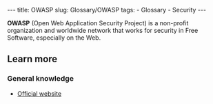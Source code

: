 --- title: OWASP slug: Glossary/OWASP tags: - Glossary - Security ---

**OWASP** (Open Web Application Security Project) is a non-profit organization and worldwide network that works for security in Free Software, especially on the Web.

## Learn more

### General knowledge

- [Official website](https://www.owasp.org)
